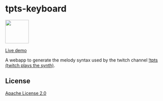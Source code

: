 # tpts-keyboard

<img src="https://raw.githubusercontent.com/paolozanchi/tpts-keyboard/8de33d5edba5a28b9a7239af05ecddfa5b67fc58/src/assets/TPTS_Logo_Suare_v3b_noborder.png" width="75" height="75">

[Live demo](https://tpts-keyboard.netlify.app/)

A webapp to generate the melody syntax used by the twitch channel [!tpts (twitch plays the synth)](https://www.twitch.tv/twitchplaysthesynth).

## License

[Apache License 2.0](https://raw.githubusercontent.com/paolozanchi/tpts-keyboard/blob/production/LICENSE)
